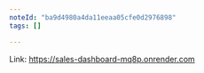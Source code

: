 ```yaml
---
noteId: "ba9d4980a4da11eeaa05cfe0d2976898"
tags: []

---
```


Link: https://sales-dashboard-mq8p.onrender.com

